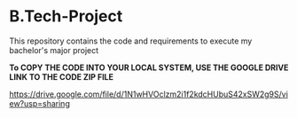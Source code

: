 # B.Tech-Project
This repository contains the code and requirements to execute my bachelor's major project


**To COPY THE CODE INTO YOUR LOCAL SYSTEM, USE THE GOOGLE DRIVE LINK TO THE CODE ZIP FILE**


https://drive.google.com/file/d/1N1wHVOclzm2i1f2kdcHUbuS42xSW2g9S/view?usp=sharing
